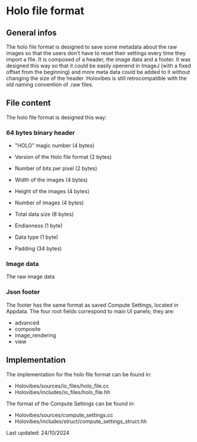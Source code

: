 # Holo file format

## General infos

The holo file format is designed to save some metadata about the raw images so
that the users don't have to reset their settings every time they import a file.
It is composed of a header, the image data and a footer. It was designed this
way so that it could be easily openend in ImageJ (with a fixed offset from the
beginning) and more meta data could be added to it without changing the size
of the header. Holovibes is still retrocompatible with the old naming convention
of .raw files.

## File content

The holo file format is designed this way:

### 64 bytes binary header

- "HOLO" magic number (4 bytes)
- Version of the Holo file format (2 bytes)
- Number of bits per pixel (2 bytes)
- Width of the images (4 bytes)
- Height of the images (4 bytes)
- Number of images (4 bytes)
- Total data size (8 bytes)
- Endianness (1 byte)
- Data type (1 byte)

- Padding (34 bytes)

### Image data

The raw image data

### Json footer

The footer has the same format as saved Compute Settings, located in Appdata.
The four root fields correspond to main UI panels; they are:

- advanced
- composite
- image_rendering
- view

## Implementation

The implementation for the holo file format can be found in:

- Holovibes/sources/io_files/holo_file.cc
- Holovibes/includes/io_files/holo_file.hh

The format of the Compute Settings can be found in:

- Holovibes/sources/compute_settings.cc
- Holovibes/includes/struct/compute_settings_struct.hh

Last updated: 24/10/2024
